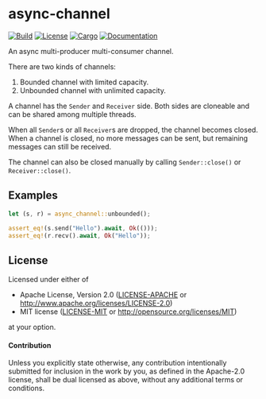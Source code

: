 # async-channel

[![Build](https://github.com/stjepang/async-channel/workflows/Build%20and%20test/badge.svg)](
https://github.com/stjepang/async-channel/actions)
[![License](https://img.shields.io/badge/license-MIT%2FApache--2.0-blue.svg)](
https://github.com/stjepang/async-channel)
[![Cargo](https://img.shields.io/crates/v/async-channel.svg)](
https://crates.io/crates/async-channel)
[![Documentation](https://docs.rs/async-channel/badge.svg)](
https://docs.rs/async-channel)

An async multi-producer multi-consumer channel.

There are two kinds of channels:

1. Bounded channel with limited capacity.
2. Unbounded channel with unlimited capacity.

A channel has the `Sender` and `Receiver` side. Both sides are cloneable and can be shared
among multiple threads.

When all `Sender`s or all `Receiver`s are dropped, the channel becomes closed. When a
channel is closed, no more messages can be sent, but remaining messages can still be received.

The channel can also be closed manually by calling `Sender::close()` or
`Receiver::close()`.

## Examples

```rust
let (s, r) = async_channel::unbounded();

assert_eq!(s.send("Hello").await, Ok(()));
assert_eq!(r.recv().await, Ok("Hello"));
```

## License

Licensed under either of

 * Apache License, Version 2.0 ([LICENSE-APACHE](LICENSE-APACHE) or http://www.apache.org/licenses/LICENSE-2.0)
 * MIT license ([LICENSE-MIT](LICENSE-MIT) or http://opensource.org/licenses/MIT)

at your option.

#### Contribution

Unless you explicitly state otherwise, any contribution intentionally submitted
for inclusion in the work by you, as defined in the Apache-2.0 license, shall be
dual licensed as above, without any additional terms or conditions.

